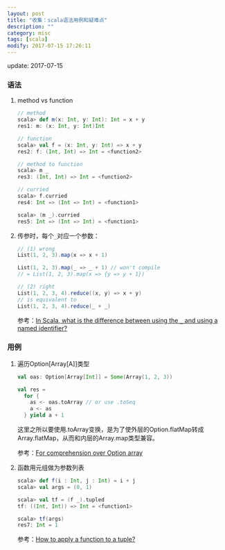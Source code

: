 ```yaml
---
layout: post
title: "收集：scala语法用例和疑难点"
description: ""
category: misc
tags: [scala]
modify: 2017-07-15 17:26:11
---
```


update: 2017-07-15


### 语法

1. method vs function

   ```scala
   // method
   scala> def m(x: Int, y: Int): Int = x + y
   res1: m: (x: Int, y: Int)Int

   // function
   scala> val f = (x: Int, y: Int) => x + y
   res2: f: (Int, Int) => Int = <function2>

   // method to function
   scala> m _
   res3: (Int, Int) => Int = <function2>

   // curried
   scala> f.curried
   res4: Int => (Int => Int) = <function1>

   scala> (m _).curried
   res5: Int => (Int => Int) = <function1>
   ```

2. 传参时，每个`_`对应一个参数：

   ```scala
   // (1) wrong
   List(1, 2, 3).map(x => x + 1)

   List(1, 2, 3).map(_ => _ + 1) // won't compile
   // = List(1, 2, 3).map(x => {y => y + 1})

   // (2) right
   List(1, 2, 3, 4).reduce((x, y) => x + y)
   // is equivalent to
   List(1, 2, 3, 4).reduce(_ + _)
   ```

   参考：[In Scala, what is the difference between using the `_` and using a named identifier?](https://stackoverflow.com/questions/2353222/in-scala-what-is-the-difference-between-using-the-and-using-a-named-identif)


### 用例

1. 遍历Option[Array[A]]类型

   ```scala
   val oas: Option[Array[Int]] = Some(Array(1, 2, 3))

   val res =
     for {
       as <- oas.toArray // or use .toSeq
       a <- as
     } yield a + 1
   ```

   这里之所以要使用.toArray变换，是为了使外层的Option.flatMap转成Array.flatMap，从而和内层的Array.map类型兼容。

   参考：[For comprehension over Option array](https://stackoverflow.com/questions/35304550/for-comprehension-over-option-array)


2. 函数用元组做为参数列表

   ```scala
   scala> def f(i : Int, j : Int) = i + j
   scala> val args = (0, 1)

   scala> val tf = (f _).tupled
   tf: ((Int, Int)) => Int = <function1>

   scala> tf(args)
   res7: Int = 1
   ```

   参考：[How to apply a function to a tuple?](https://stackoverflow.com/questions/1987820/how-to-apply-a-function-to-a-tuple)
